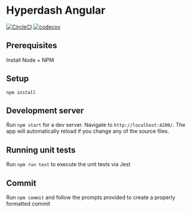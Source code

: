 # Hyperdash Angular

[![CircleCI](https://circleci.com/gh/hypertrace/hyperdash-angular.svg?style=shield)](https://circleci.com/gh/hypertrace/hyperdash-angular)
[![codecov](https://codecov.io/gh/hypertrace/hyperdash-angular/branch/master/graph/badge.svg)](https://codecov.io/gh/hypertrace/hyperdash-angular)

## Prerequisites

Install Node + NPM

## Setup

`npm install`

## Development server

Run `npm start` for a dev server. Navigate to `http://localhost:4200/`. The app will automatically reload if you change any of the source files.

## Running unit tests

Run `npm run test` to execute the unit tests via Jest

## Commit

Run `npm commit` and follow the prompts provided to create a properly formatted commit
